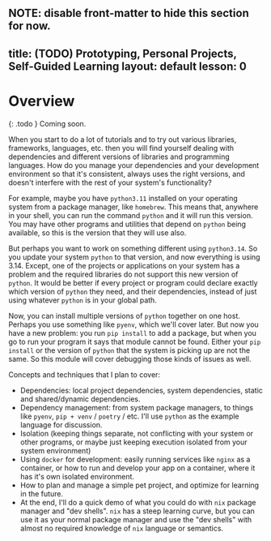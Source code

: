 NOTE: disable front-matter to hide this section for now.
---
title: (TODO) Prototyping, Personal Projects, Self-Guided Learning
layout: default
lesson: 0
---

# Overview

{: .todo }
Coming soon.

When you start to do a lot of tutorials and to try out various libraries, frameworks, languages, etc. then you will find yourself dealing with dependencies and different versions of libraries and programming languages. How do you manage your dependencies and your development environment so that it's consistent, always uses the right versions, and doesn't interfere with the rest of your system's functionality?

For example, maybe you have `python3.11` installed on your operating system from a package manager, like `homebrew`. This means that, anywhere in your shell, you can run the command `python` and it will run this version. You may have other programs and utilities that depend on `python` being available, so this is the version that they will use also.

But perhaps you want to work on something different using `python3.14`. So you update your system `python` to that version, and now everything is using 3.14. Except, one of the projects or applications on your system has a problem and the required libraries do not support this new version of `python`. It would be better if every project or program could declare exactly which version of `python` they need, and their dependencies, instead of just using whatever `python` is in your global path.

Now, you can install multiple versions of `python` together on one host. Perhaps you use something like `pyenv`, which we'll cover later. But now you have a new problem: you run `pip install` to add a package, but when you go to run your program it says that module cannot be found. Either your `pip install` or the version of `python` that the system is picking up are not the same. So this module will cover debugging those kinds of issues as well.

Concepts and techniques that I plan to cover:

- Dependencies: local project dependencies, system dependencies, static and shared/dynamic dependencies.
- Dependency management: from system package managers, to things like `pyenv`, `pip + venv` / `poetry` / etc. I'll use `python` as the example language for discussion.
- Isolation (keeping things separate, not conflicting with your system or other programs, or maybe just keeping execution isolated from your system environment)
- Using `docker` for development: easily running services like `nginx` as a container, or how to run and develop your app on a container, where it has it's own isolated environment.
- How to plan and manage a simple pet project, and optimize for learning in the future.
- At the end, I'll do a quick demo of what you could do with `nix` package manager and "dev shells". `nix` has a steep learning curve, but you can use it as your normal package manager and use the "dev shells" with almost no required knowledge of `nix` language or semantics.
